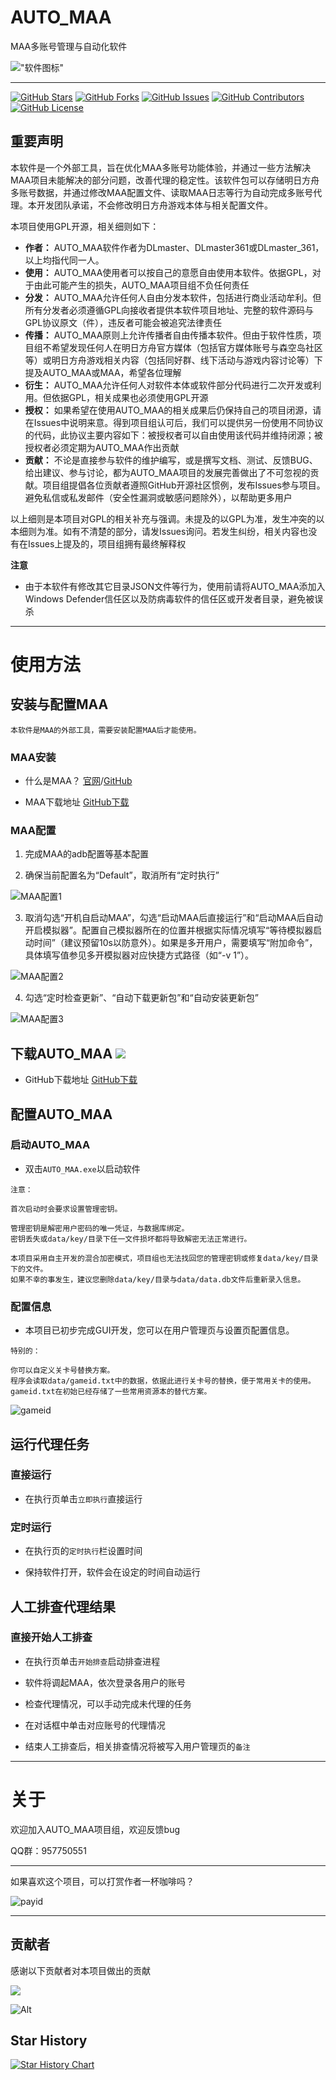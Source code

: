 # AUTO_MAA
MAA多账号管理与自动化软件

!["软件图标"](https://github.com/DLmaster361/AUTO_MAA/blob/main/res/AUTO_MAA.png "软件图标")

----------------------------------------------------------------------------------------------

</h1>

[![GitHub Stars](https://img.shields.io/github/stars/DLmaster361/AUTO_MAA?style=flat-square)](https://github.com/DLmaster361/AUTO_MAA/stargazers)
[![GitHub Forks](https://img.shields.io/github/forks/DLmaster361/AUTO_MAA?style=flat-square)](https://github.com/DLmaster361/AUTO_MAA/network)
[![GitHub Issues](https://img.shields.io/github/issues/DLmaster361/AUTO_MAA?style=flat-square)](https://github.com/DLmaster361/AUTO_MAA/issues)
[![GitHub Contributors](https://img.shields.io/github/contributors/DLmaster361/AUTO_MAA?style=flat-square)](https://github.com/DLmaster361/AUTO_MAA/graphs/contributors)
[![GitHub License](https://img.shields.io/github/license/DLmaster361/AUTO_MAA?style=flat-square)](https://github.com/DLmaster361/AUTO_MAA/blob/main/LICENSE)
</div>

## 重要声明
本软件是一个外部工具，旨在优化MAA多账号功能体验，并通过一些方法解决MAA项目未能解决的部分问题，改善代理的稳定性。该软件包可以存储明日方舟多账号数据，并通过修改MAA配置文件、读取MAA日志等行为自动完成多账号代理。本开发团队承诺，不会修改明日方舟游戏本体与相关配置文件。

本项目使用GPL开源，相关细则如下：

- **作者：** AUTO_MAA软件作者为DLmaster、DLmaster361或DLmaster_361，以上均指代同一人。
- **使用：** AUTO_MAA使用者可以按自己的意愿自由使用本软件。依据GPL，对于由此可能产生的损失，AUTO_MAA项目组不负任何责任
- **分发：** AUTO_MAA允许任何人自由分发本软件，包括进行商业活动牟利。但所有分发者必须遵循GPL向接收者提供本软件项目地址、完整的软件源码与GPL协议原文（件），违反者可能会被追究法律责任
- **传播：** AUTO_MAA原则上允许传播者自由传播本软件。但由于软件性质，项目组不希望发现任何人在明日方舟官方媒体（包括官方媒体账号与森空岛社区等）或明日方舟游戏相关内容（包括同好群、线下活动与游戏内容讨论等）下提及AUTO_MAA或MAA，希望各位理解
- **衍生：** AUTO_MAA允许任何人对软件本体或软件部分代码进行二次开发或利用。但依据GPL，相关成果也必须使用GPL开源
- **授权：** 如果希望在使用AUTO_MAA的相关成果后仍保持自己的项目闭源，请在Issues中说明来意。得到项目组认可后，我们可以提供另一份使用不同协议的代码，此协议主要内容如下：被授权者可以自由使用该代码并维持闭源；被授权者必须定期为AUTO_MAA作出贡献
- **贡献：** 不论是直接参与软件的维护编写，或是撰写文档、测试、反馈BUG、给出建议、参与讨论，都为AUTO_MAA项目的发展完善做出了不可忽视的贡献。项目组提倡各位贡献者遵照GitHub开源社区惯例，发布Issues参与项目。避免私信或私发邮件（安全性漏洞或敏感问题除外），以帮助更多用户

以上细则是本项目对GPL的相关补充与强调。未提及的以GPL为准，发生冲突的以本细则为准。如有不清楚的部分，请发Issues询问。若发生纠纷，相关内容也没有在Issues上提及的，项目组拥有最终解释权

**注意**
- 由于本软件有修改其它目录JSON文件等行为，使用前请将AUTO_MAA添加入Windows Defender信任区以及防病毒软件的信任区或开发者目录，避免被误杀

---
# 使用方法

## 安装与配置MAA

```
本软件是MAA的外部工具，需要安装配置MAA后才能使用。
```

### MAA安装

- 什么是MAA？    [官网](https://maa.plus/)/[GitHub](https://github.com/CHNZYX/Auto_Simulated_Universe/archive/refs/heads/main.zip)

- MAA下载地址    [GitHub下载](https://github.com/MaaAssistantArknights/MaaAssistantArknights/releases)

### MAA配置

1. 完成MAA的adb配置等基本配置

2. 确保当前配置名为“Default”，取消所有“定时执行”

![MAA配置1](https://github.com/DLmaster361/AUTO_MAA/blob/main/res/README/MAA配置1.png "MAA配置1")

3. 取消勾选“开机自启动MAA”，勾选“启动MAA后直接运行”和“启动MAA后自动开启模拟器”。配置自己模拟器所在的位置并根据实际情况填写“等待模拟器启动时间”（建议预留10s以防意外）。如果是多开用户，需要填写“附加命令”，具体填写值参见多开模拟器对应快捷方式路径（如“-v 1”）。

![MAA配置2](https://github.com/DLmaster361/AUTO_MAA/blob/main/res/README/MAA配置2.png "MAA配置2")

4. 勾选“定时检查更新”、“自动下载更新包”和“自动安装更新包”

![MAA配置3](https://github.com/DLmaster361/AUTO_MAA/blob/main/res/README/MAA配置3.png "MAA配置3")

## 下载AUTO_MAA [![](https://img.shields.io/github/downloads/DLmaster361/AUTO_MAA/total?color=66ccff)](https://github.com/DLmaster361/AUTO_MAA/releases)

- GitHub下载地址    [GitHub下载](https://github.com/DLmaster361/AUTO_MAA/releases)

## 配置AUTO_MAA


### 启动AUTO_MAA

- 双击`AUTO_MAA.exe`以启动软件

```
注意：

首次启动时会要求设置管理密钥。

管理密钥是解密用户密码的唯一凭证，与数据库绑定。
密钥丢失或data/key/目录下任一文件损坏都将导致解密无法正常进行。

本项目采用自主开发的混合加密模式，项目组也无法找回您的管理密钥或修复data/key/目录下的文件。
如果不幸的事发生，建议您删除data/key/目录与data/data.db文件后重新录入信息。
```

### 配置信息

- 本项目已初步完成GUI开发，您可以在用户管理页与设置页配置信息。

```
特别的：

你可以自定义关卡号替换方案。
程序会读取data/gameid.txt中的数据，依据此进行关卡号的替换，便于常用关卡的使用。
gameid.txt在初始已经存储了一些常用资源本的替代方案。
```

![gameid](https://github.com/DLmaster361/AUTO_MAA/blob/main/res/README/gameid.png "gameid")

## 运行代理任务

### 直接运行

- 在执行页单击`立即执行`直接运行 

### 定时运行

- 在执行页的`定时执行`栏设置时间

- 保持软件打开，软件会在设定的时间自动运行

## 人工排查代理结果

### 直接开始人工排查

- 在执行页单击`开始排查`启动排查进程

- 软件将调起MAA，依次登录各用户的账号

- 检查代理情况，可以手动完成未代理的任务

- 在对话框中单击对应账号的代理情况

- 结束人工排查后，相关排查情况将被写入用户管理页的`备注`

---
# 关于

欢迎加入AUTO_MAA项目组，欢迎反馈bug

QQ群：957750551

----------------------------------------------------------------------------------------------

如果喜欢这个项目，可以打赏作者一杯咖啡吗？

![payid](https://github.com/DLmaster361/AUTO_MAA/blob/main/res/README/payid.png "payid")

----------------------------------------------------------------------------------------------
## 贡献者

感谢以下贡献者对本项目做出的贡献

<a href="https://github.com/DLmaster361/AUTO_MAA/graphs/contributors">

  <img src="https://contrib.rocks/image?repo=DLmaster361/AUTO_MAA" />

</a>

![Alt](https://repobeats.axiom.co/api/embed/6c2f834141eff1ac297db70d12bd11c6236a58a5.svg "Repobeats analytics image")

## Star History

[![Star History Chart](https://api.star-history.com/svg?repos=DLmaster361/AUTO_MAA&type=Date)](https://star-history.com/#DLmaster361/AUTO_MAA&Date)